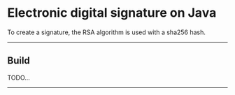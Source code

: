 # Electronic digital signature on Java

To create a signature, the RSA algorithm is used with a sha256 hash.

---

## Build
TODO...

---
